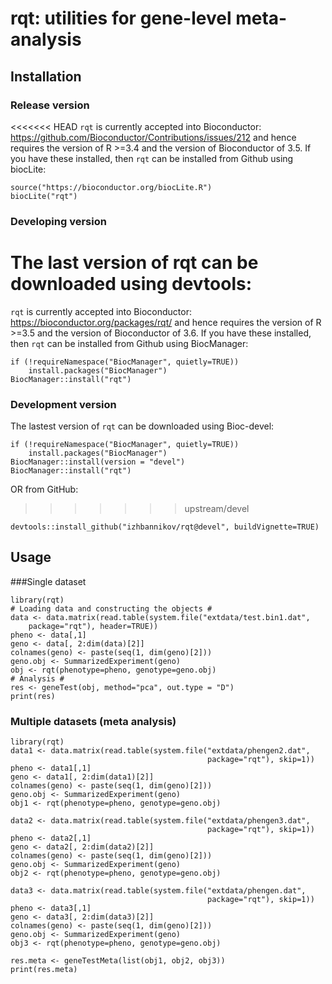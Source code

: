# rqt: utilities for gene-level meta-analysis

## Installation

### Release version

<<<<<<< HEAD
```rqt``` is currently accepted into Bioconductor:  https://github.com/Bioconductor/Contributions/issues/212
and hence requires the version of R >=3.4 and the version of Bioconductor of 3.5.
If you have these installed, then ```rqt``` can be installed from Github using biocLite:

```
source("https://bioconductor.org/biocLite.R")
biocLite("rqt")
```

### Developing version

The last version of rqt can be downloaded using devtools:
=======
```rqt``` is currently accepted into Bioconductor:  https://bioconductor.org/packages/rqt/
and hence requires the version of R >=3.5 and the version of Bioconductor of 3.6.
If you have these installed, then ```rqt``` can be installed from Github using
BiocManager:

```
if (!requireNamespace("BiocManager", quietly=TRUE))
    install.packages("BiocManager")
BiocManager::install("rqt")
```

### Development version

The lastest version of `rqt` can be downloaded using Bioc-devel:

```
if (!requireNamespace("BiocManager", quietly=TRUE))
    install.packages("BiocManager")
BiocManager::install(version = "devel")
BiocManager::install("rqt")
```

OR from GitHub:
>>>>>>> upstream/devel

```
devtools::install_github("izhbannikov/rqt@devel", buildVignette=TRUE)
```

## Usage

###Single dataset

```
library(rqt)
# Loading data and constructing the objects #
data <- data.matrix(read.table(system.file("extdata/test.bin1.dat",
    package="rqt"), header=TRUE))
pheno <- data[,1]
geno <- data[, 2:dim(data)[2]]
colnames(geno) <- paste(seq(1, dim(geno)[2]))
geno.obj <- SummarizedExperiment(geno)
obj <- rqt(phenotype=pheno, genotype=geno.obj)
# Analysis #
res <- geneTest(obj, method="pca", out.type = "D")
print(res)
```

### Multiple datasets (meta analysis)
```
library(rqt)
data1 <- data.matrix(read.table(system.file("extdata/phengen2.dat",
                                            package="rqt"), skip=1))
pheno <- data1[,1]
geno <- data1[, 2:dim(data1)[2]]
colnames(geno) <- paste(seq(1, dim(geno)[2]))
geno.obj <- SummarizedExperiment(geno)
obj1 <- rqt(phenotype=pheno, genotype=geno.obj)

data2 <- data.matrix(read.table(system.file("extdata/phengen3.dat",
                                            package="rqt"), skip=1))
pheno <- data2[,1]
geno <- data2[, 2:dim(data2)[2]]
colnames(geno) <- paste(seq(1, dim(geno)[2]))
geno.obj <- SummarizedExperiment(geno)
obj2 <- rqt(phenotype=pheno, genotype=geno.obj)

data3 <- data.matrix(read.table(system.file("extdata/phengen.dat",
                                            package="rqt"), skip=1))
pheno <- data3[,1]
geno <- data3[, 2:dim(data3)[2]]
colnames(geno) <- paste(seq(1, dim(geno)[2]))
geno.obj <- SummarizedExperiment(geno)
obj3 <- rqt(phenotype=pheno, genotype=geno.obj)

res.meta <- geneTestMeta(list(obj1, obj2, obj3))
print(res.meta)
```
